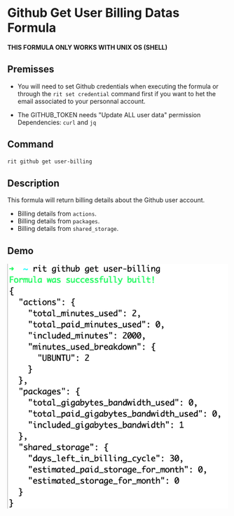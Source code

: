 # Github Get User Billing Datas Formula

**THIS FORMULA ONLY WORKS WITH UNIX OS (SHELL)**

## Premisses

- You will need to set Github credentials when executing the formula or through the `rit set credential` command first if you want to het the email associated to your personnal account.

- The GITHUB_TOKEN needs "Update ALL user data" permission
Dependencies: `curl` and `jq`

## Command

```bash
rit github get user-billing
```

## Description

This formula will return billing details about the Github user account.

- Billing details from `actions`.
- Billing details from `packages`.
- Billing details from `shared_storage`.

## Demo

<img class="special-img-class" src="/docs/img/rit-github-get-user-billing.png"/>
